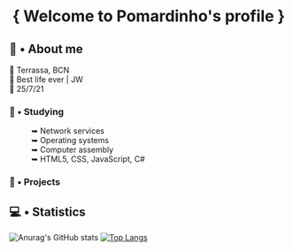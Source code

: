 <h1 align="center"> { Welcome to Pomardinho's profile } </h1>

## 👤 • About me
📍 Terrassa, BCN <br>
🤩 Best life ever | JW <br>
📆 25/7/21 <br>

### 📖 • Studying
<dl>
	<dd>➥ Network services</dd>
	<dd>➥ Operating systems</dd>
  	<dd>➥ Computer assembly</dd>
  	<dd>➥ HTML5, CSS, JavaScript, C#</dd>
</dl>

### 📎 • Projects

## 💻 • Statistics 

![Anurag's GitHub stats](https://github-readme-stats.vercel.app/api?username=pomardinho&show_icons=true&theme=radical)
[![Top Langs](https://github-readme-stats.vercel.app/api/top-langs/?username=pomardinho&layout=compact&theme=radical)](https://github.com/anuraghazra/github-readme-stats)


<!-- https://github.com/anuraghazra/github-readme-stats#github-stats-card -->
